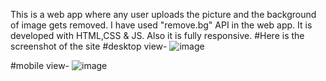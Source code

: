This is a web app where any user uploads the picture and the background of image gets removed.
I have used "remove.bg" API in the web app. 
It is developed with HTML,CSS & JS. Also it is fully responsive.
#Here is the screenshot of the site
#desktop view- ![image](https://github.com/Igdtuwresource/Web-Project-Image-Background-Remover/assets/112039921/22df96a3-7529-48cc-80b0-fc8632778889)

#mobile view- ![image](https://github.com/Igdtuwresource/Web-Project-Image-Background-Remover/assets/112039921/27c21144-41cd-4bc0-8d54-8c749ebc3e9a)

